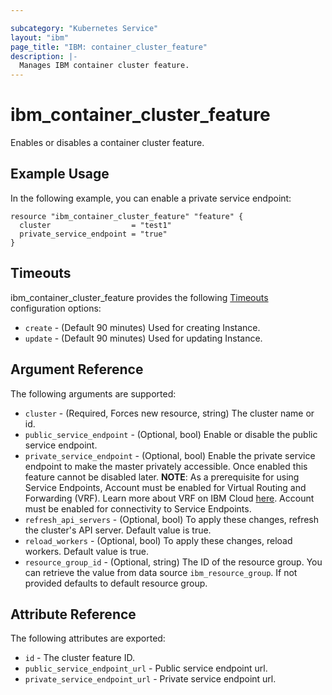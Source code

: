 ```yaml
---

subcategory: "Kubernetes Service"
layout: "ibm"
page_title: "IBM: container_cluster_feature"
description: |-
  Manages IBM container cluster feature.
---
```


# ibm\_container_cluster_feature

Enables or disables a container cluster feature. 

## Example Usage

In the following example, you can enable a private service endpoint:

```hcl
resource "ibm_container_cluster_feature" "feature" {
  cluster                  = "test1"
  private_service_endpoint = "true"
}

```

## Timeouts

ibm_container_cluster_feature provides the following [Timeouts](https://www.terraform.io/docs/configuration/resources.html#timeouts) configuration options:

* `create` - (Default 90 minutes) Used for creating Instance.
* `update` - (Default 90 minutes) Used for updating Instance.

## Argument Reference

The following arguments are supported:

* `cluster` - (Required, Forces new resource, string) The cluster name or id.
* `public_service_endpoint` - (Optional, bool)  Enable or disable the public service endpoint.
* `private_service_endpoint` - (Optional, bool) Enable the private service endpoint to make the master privately accessible. Once enabled this feature cannot be disabled later.
  **NOTE**: As a prerequisite for using Service Endpoints, Account must be enabled for Virtual Routing and Forwarding (VRF). Learn more about VRF on IBM Cloud [here](https://cloud.ibm.com/docs/infrastructure/direct-link/vrf-on-ibm-cloud.html#overview-of-virtual-routing-and-forwarding-vrf-on-ibm-cloud). Account must be enabled for connectivity to Service Endpoints.
* `refresh_api_servers` - (Optional, bool) To apply these changes, refresh the cluster's API server. Default value is true.
* `reload_workers` - (Optional, bool) To apply these changes, reload workers. Default value is true.
* `resource_group_id` - (Optional, string) The ID of the resource group.  You can retrieve the value from data source `ibm_resource_group`. If not provided defaults to default resource group.


## Attribute Reference

The following attributes are exported:

* `id` - The cluster feature ID.
* `public_service_endpoint_url` - Public service endpoint url.
* `private_service_endpoint_url` - Private service endpoint url.